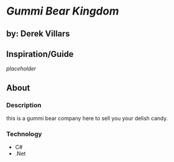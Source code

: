 # _**Gummi Bear Kingdom**_
## by: Derek Villars

## Inspiration/Guide
*placeholder*

## About
### Description
this is a gummi bear company here to sell you your delish candy.

### Technology
* C#
* .Net
